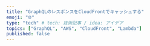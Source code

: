 ```yaml
---
title: "GraphQLのレスポンスをCloudFrontでキャッシュする"
emoji: "🌐"
type: "tech" # tech: 技術記事 / idea: アイデア
topics: ["GraphQL", "AWS", "CloudFront", "Lambda"]
published: false
---
```

